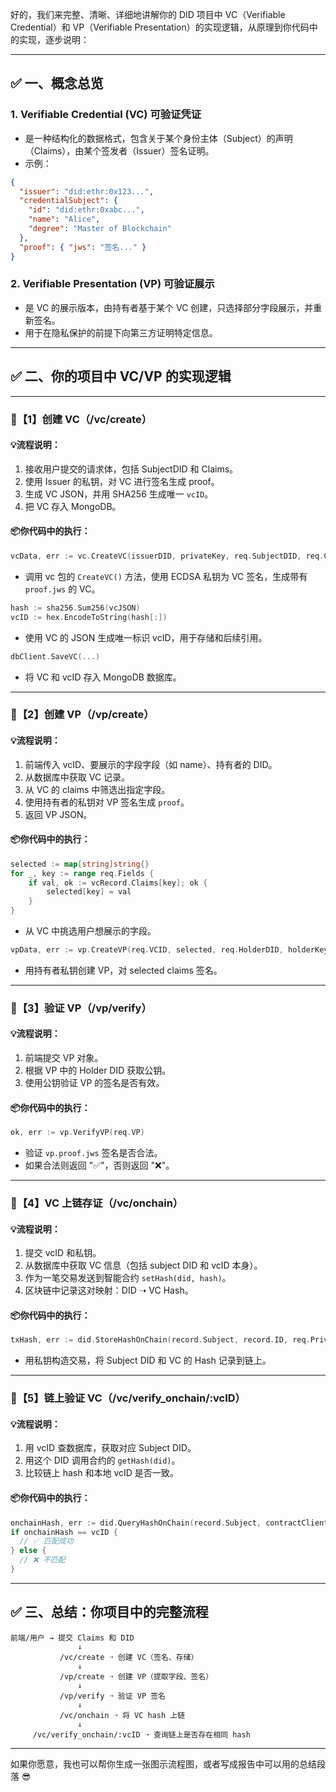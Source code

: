 好的，我们来完整、清晰、详细地讲解你的 DID 项目中 VC（Verifiable Credential）和 VP（Verifiable Presentation）的实现逻辑，从原理到你代码中的实现，逐步说明：

---

## ✅ 一、概念总览

### 1. Verifiable Credential (VC) 可验证凭证
- 是一种结构化的数据格式，包含关于某个身份主体（Subject）的声明（Claims），由某个签发者（Issuer）签名证明。
- 示例：
```json
{
  "issuer": "did:ethr:0x123...",
  "credentialSubject": {
    "id": "did:ethr:0xabc...",
    "name": "Alice",
    "degree": "Master of Blockchain"
  },
  "proof": { "jws": "签名..." }
}
```

### 2. Verifiable Presentation (VP) 可验证展示
- 是 VC 的展示版本，由持有者基于某个 VC 创建，只选择部分字段展示，并重新签名。
- 用于在隐私保护的前提下向第三方证明特定信息。

---

## ✅ 二、你的项目中 VC/VP 的实现逻辑

---

### 🔹【1】创建 VC（/vc/create）

#### 💡流程说明：

1. 接收用户提交的请求体，包括 SubjectDID 和 Claims。
2. 使用 Issuer 的私钥，对 VC 进行签名生成 proof。
3. 生成 VC JSON，并用 SHA256 生成唯一 `vcID`。
4. 把 VC 存入 MongoDB。

#### 📦你代码中的执行：

```go
vcData, err := vc.CreateVC(issuerDID, privateKey, req.SubjectDID, req.Claims)
```
- 调用 vc 包的 `CreateVC()` 方法，使用 ECDSA 私钥为 VC 签名，生成带有 `proof.jws` 的 VC。

```go
hash := sha256.Sum256(vcJSON)
vcID := hex.EncodeToString(hash[:])
```
- 使用 VC 的 JSON 生成唯一标识 vcID，用于存储和后续引用。

```go
dbClient.SaveVC(...)
```
- 将 VC 和 vcID 存入 MongoDB 数据库。

---

### 🔹【2】创建 VP（/vp/create）

#### 💡流程说明：

1. 前端传入 vcID、要展示的字段字段（如 name）、持有者的 DID。
2. 从数据库中获取 VC 记录。
3. 从 VC 的 claims 中筛选出指定字段。
4. 使用持有者的私钥对 VP 签名生成 `proof`。
5. 返回 VP JSON。

#### 📦你代码中的执行：

```go
selected := map[string]string{}
for _, key := range req.Fields {
    if val, ok := vcRecord.Claims[key]; ok {
        selected[key] = val
    }
}
```
- 从 VC 中挑选用户想展示的字段。

```go
vpData, err := vp.CreateVP(req.VCID, selected, req.HolderDID, holderKey)
```
- 用持有者私钥创建 VP，对 selected claims 签名。

---

### 🔹【3】验证 VP（/vp/verify）

#### 💡流程说明：

1. 前端提交 VP 对象。
2. 根据 VP 中的 Holder DID 获取公钥。
3. 使用公钥验证 VP 的签名是否有效。

#### 📦你代码中的执行：

```go
ok, err := vp.VerifyVP(req.VP)
```
- 验证 `vp.proof.jws` 签名是否合法。
- 如果合法则返回 "✅"，否则返回 "❌"。

---

### 🔹【4】VC 上链存证（/vc/onchain）

#### 💡流程说明：

1. 提交 vcID 和私钥。
2. 从数据库中获取 VC 信息（包括 subject DID 和 vcID 本身）。
3. 作为一笔交易发送到智能合约 `setHash(did, hash)`。
4. 区块链中记录这对映射：DID ➝ VC Hash。

#### 📦你代码中的执行：

```go
txHash, err := did.StoreHashOnChain(record.Subject, record.ID, req.PrivateKey, ethClient, contractClient)
```
- 用私钥构造交易，将 Subject DID 和 VC 的 Hash 记录到链上。

---

### 🔹【5】链上验证 VC（/vc/verify_onchain/:vcID）

#### 💡流程说明：

1. 用 vcID 查数据库，获取对应 Subject DID。
2. 用这个 DID 调用合约的 `getHash(did)`。
3. 比较链上 hash 和本地 vcID 是否一致。

#### 📦你代码中的执行：

```go
onchainHash, err := did.QueryHashOnChain(record.Subject, contractClient, ethClient)
if onchainHash == vcID {
  // ✅ 匹配成功
} else {
  // ❌ 不匹配
}
```

---

## ✅ 三、总结：你项目中的完整流程

```
前端/用户 → 提交 Claims 和 DID
               ↓
           /vc/create ➝ 创建 VC（签名、存储）
               ↓
           /vp/create ➝ 创建 VP（提取字段、签名）
               ↓
           /vp/verify ➝ 验证 VP 签名
               ↓
           /vc/onchain ➝ 将 VC hash 上链
               ↓
     /vc/verify_onchain/:vcID ➝ 查询链上是否存在相同 hash
```

---

如果你愿意，我也可以帮你生成一张图示流程图，或者写成报告中可以用的总结段落 😎